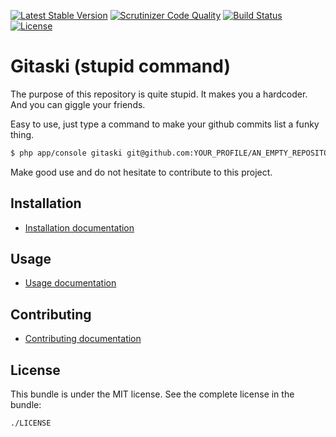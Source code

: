 [![Latest Stable Version](https://poser.pugx.org/lucascherifi/gitaski/v/stable)](https://packagist.org/packages/lucascherifi/gitaski) [![Scrutinizer Code Quality](https://scrutinizer-ci.com/g/lucascherifi/gitaski/badges/quality-score.png?b=master)](https://scrutinizer-ci.com/g/lucascherifi/gitaski/?branch=master) [![Build Status](https://travis-ci.org/lucascherifi/gitaski.svg?branch=master)](https://travis-ci.org/lucascherifi/gitaski) [![License](https://poser.pugx.org/lucascherifi/gitaski/license)](https://packagist.org/packages/lucascherifi/gitaski)

Gitaski (stupid command)
========================

The purpose of this repository is quite stupid. It makes you a hardcoder. And you can giggle your friends.

Easy to use, just type a command to make your github commits list a funky thing.

```bash
$ php app/console gitaski git@github.com:YOUR_PROFILE/AN_EMPTY_REPOSITORY_ALREADY_CREATED.git --use_text=Hello
```

Make good use and do not hesitate to contribute to this project.

Installation
------------

- [Installation documentation](https://github.com/lucascherifi/gitaski/blob/master/doc/install.md)

Usage
-----

- [Usage documentation](https://github.com/lucascherifi/gitaski/blob/master/doc/usage.md)


Contributing
------------

- [Contributing documentation](https://github.com/lucascherifi/gitaski/blob/master/doc/contributing.md)

License
-------

This bundle is under the MIT license. See the complete license in the bundle:

    ./LICENSE